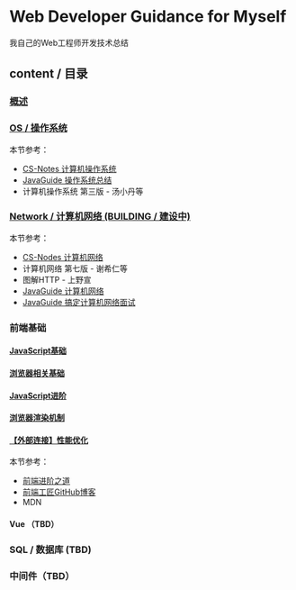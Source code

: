 # Web Developer Guidance for Myself 

我自己的Web工程师开发技术总结

## content / 目录

### [概述](https://github.com/tomoya06/web-developer-guidance/issues/2)

### [OS / 操作系统](https://github.com/tomoya06/web-developer-guidance/issues/5)

本节参考：

- [CS-Notes 计算机操作系统](https://cyc2018.github.io/CS-Notes/#/notes/%E8%AE%A1%E7%AE%97%E6%9C%BA%E6%93%8D%E4%BD%9C%E7%B3%BB%E7%BB%9F%20-%20%E7%9B%AE%E5%BD%951)
- [JavaGuide 操作系统总结](https://github.com/Snailclimb/JavaGuide/blob/master/docs/operating-system/basis.md)
- 计算机操作系统 第三版 - 汤小丹等

### [Network / 计算机网络 (BUILDING / 建设中)](https://github.com/tomoya06/web-developer-guidance/issues/6)

本节参考：

- [CS-Nodes 计算机网络](https://cyc2018.github.io/CS-Notes/#/notes/%E8%AE%A1%E7%AE%97%E6%9C%BA%E7%BD%91%E7%BB%9C%20-%20%E7%9B%AE%E5%BD%951)
- 计算机网络 第七版 - 谢希仁等
- 图解HTTP - 上野宣
- [JavaGuide 计算机网络](https://github.com/Snailclimb/JavaGuide/blob/master/docs/network/%E8%AE%A1%E7%AE%97%E6%9C%BA%E7%BD%91%E7%BB%9C.md)
- [JavaGuide 搞定计算机网络面试](https://juejin.im/post/6844903662838349838)

### 前端基础

#### [JavaScript基础](https://github.com/tomoya06/web-developer-guidance/issues/10)
#### [浏览器相关基础](https://github.com/tomoya06/web-developer-guidance/issues/11)
#### [JavaScript进阶](https://github.com/tomoya06/web-developer-guidance/issues/12)
#### [浏览器渲染机制](https://github.com/tomoya06/web-developer-guidance/issues/13)
#### [【外部连接】性能优化](https://yuchengkai.cn/docs/frontend/performance.html)

本节参考：

- [前端进阶之道](https://yuchengkai.cn/)
- [前端工匠GitHub博客](https://github.com/ljianshu/Blog)
- MDN

#### Vue （TBD）


### SQL / 数据库 (TBD)
### 中间件（TBD）
### 


